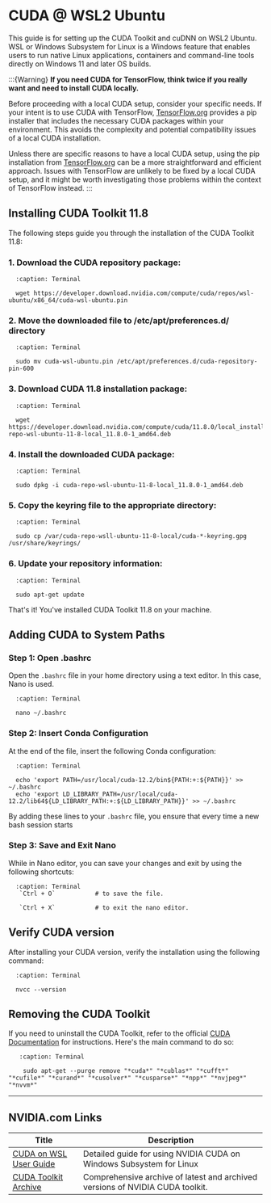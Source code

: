 # CUDA @ WSL2 Ubuntu

This guide is for setting up the CUDA Toolkit and cuDNN on WSL2 Ubuntu. WSL or Windows Subsystem for Linux is a Windows feature that enables users to run native Linux applications, containers and command-line tools directly on Windows 11 and later OS builds.

:::{Warning}
**If you need CUDA for TensorFlow, think twice if you really want and need to install CUDA locally.**

Before proceeding with a local CUDA setup, consider your specific needs. If your intent is to use CUDA with TensorFlow, [TensorFlow.org](https://www.tensorflow.org/install/pip) provides a pip installer that includes the necessary CUDA packages within your environment. This avoids the complexity and potential compatibility issues of a local CUDA installation. 

Unless there are specific reasons to have a local CUDA setup, using the pip installation from [TensorFlow.org](https://www.tensorflow.org/install/pip) can be a more straightforward and efficient approach. Issues with TensorFlow are unlikely to be fixed by a local CUDA setup, and it might be worth investigating those problems within the context of TensorFlow instead. 
:::

## Installing CUDA Toolkit 11.8

The following steps guide you through the installation of the CUDA Toolkit 11.8:

### 1. Download the CUDA repository package:
 ```{code-block} bash
   :caption: Terminal    
    
   wget https://developer.download.nvidia.com/compute/cuda/repos/wsl-ubuntu/x86_64/cuda-wsl-ubuntu.pin
```

### 2. Move the downloaded file to /etc/apt/preferences.d/ directory

 ```{code-block} bash
   :caption: Terminal    
    
   sudo mv cuda-wsl-ubuntu.pin /etc/apt/preferences.d/cuda-repository-pin-600 
```

### 3. Download CUDA 11.8 installation package:

 ```{code-block} bash
   :caption: Terminal    
    
   wget https://developer.download.nvidia.com/compute/cuda/11.8.0/local_installers/cuda-repo-wsl-ubuntu-11-8-local_11.8.0-1_amd64.deb 
```

### 4. Install the downloaded CUDA package:

 ```{code-block} bash
   :caption: Terminal    
    
   sudo dpkg -i cuda-repo-wsl-ubuntu-11-8-local_11.8.0-1_amd64.deb 
```

### 5. Copy the keyring file to the appropriate directory:

 ```{code-block} bash
   :caption: Terminal    
    
   sudo cp /var/cuda-repo-wsll-ubuntu-11-8-local/cuda-*-keyring.gpg /usr/share/keyrings/    
```

### 6. Update your repository information:

 ```{code-block} bash
   :caption: Terminal    
    
   sudo apt-get update  
```

That's it! You've installed CUDA Toolkit 11.8 on your machine.

## Adding CUDA to System Paths

### Step 1: Open .bashrc
Open the `.bashrc` file in your home directory using a text editor. In this case, Nano is used.

 ```{code-block} bash
   :caption: Terminal
 
   nano ~/.bashrc
 ```

### Step 2: Insert Conda Configuration
At the end of the file, insert the following Conda configuration:

 ```{code-block} bash
   :caption: Terminal
   
   echo 'export PATH=/usr/local/cuda-12.2/bin${PATH:+:${PATH}}' >> ~/.bashrc
   echo 'export LD_LIBRARY_PATH=/usr/local/cuda-12.2/lib64${LD_LIBRARY_PATH:+:${LD_LIBRARY_PATH}}' >> ~/.bashrc
```

By adding these lines to your `.bashrc` file, you ensure that every time a new bash session starts

### Step 3: Save and Exit Nano
While in Nano editor, you can save your changes and exit by using the following shortcuts:

 ```{code-block} bash
   :caption: Terminal    
    `Ctrl + O`           # to save the file.
    
    `Ctrl + X`           # to exit the nano editor.
```

## Verify CUDA version

After installing your CUDA version, verify the installation using the following command:

 ```{code-block} bash
   :caption: Terminal    
    
   nvcc --version    
```

## Removing the CUDA Toolkit
If you need to uninstall the CUDA Toolkit, refer to the official [CUDA Documentation](https://docs.nvidia.com/cuda/cuda-installation-guide-linux/) for instructions. Here's the main command to do so:

```{code-block} bash
   :caption: Terminal   
    
    sudo apt-get --purge remove "*cuda*" "*cublas*" "*cufft*" "*cufile*" "*curand*" "*cusolver*" "*cusparse*" "*npp*" "*nvjpeg*" "*nvvm*"
```

---

## NVIDIA.com Links

| Title   | Description                                                                   |
|--------------------------------------------------------------|-------------------------------------------------------------------------------|
| [CUDA on WSL User Guide ](https://docs.nvidia.com/cuda/wsl-user-guide/index.html#cuda-support-for-wsl-2) | Detailed guide for using NVIDIA CUDA on Windows Subsystem for Linux           |
| [CUDA Toolkit Archive](https://developer.nvidia.com/cuda-toolkit-archive) | Comprehensive archive of latest and archived versions of NVIDIA CUDA toolkit. |